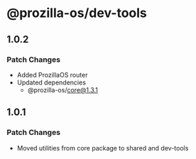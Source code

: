 # @prozilla-os/dev-tools

## 1.0.2

### Patch Changes

- Added ProzillaOS router
- Updated dependencies
  - @prozilla-os/core@1.3.1

## 1.0.1

### Patch Changes

- Moved utilities from core package to shared and dev-tools
